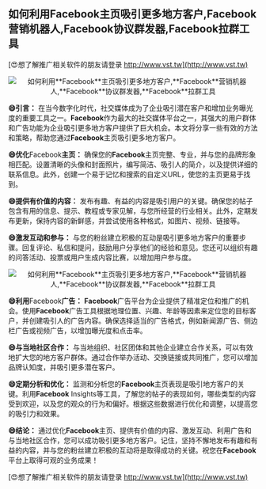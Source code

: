 ## **如何利用**Facebook**主页吸引更多地方客户,**Facebook**营销机器人,**Facebook**协议群发器,**Facebook**拉群工具**

[😍想了解推广相关软件的朋友请登录 http://www.vst.tw](http://www.vst.tw)

 <center><img src="https://vst.tw/MP4/tuiguang/png/0.png" alt="如何利用**Facebook**主页吸引更多地方客户,**Facebook**营销机器人,**Facebook**协议群发器,**Facebook**拉群工具"></center>

**😄引言：**
在当今数字化时代，社交媒体成为了企业吸引潜在客户和增加业务曝光度的重要工具之一。**Facebook**作为最大的社交媒体平台之一，其强大的用户群体和广告功能为企业吸引更多地方客户提供了巨大机会。本文将分享一些有效的方法和策略，帮助您通过**Facebook**主页吸引更多地方客户。

**😄优化**Facebook**主页：**
确保您的**Facebook**主页完整、专业，并与您的品牌形象相匹配。设置清晰的头像和封面照片，编写简洁、吸引人的简介，以及提供详细的联系信息。此外，创建一个易于记忆和搜索的自定义URL，使您的主页更易于找到。

**😄提供有价值的内容：**
发布有趣、有益的内容是吸引用户的关键。确保您的帖子包含有用的信息、提示、教程或专家见解，与您所经营的行业相关。此外，定期发布更新，保持内容的新鲜感，并尝试使用各种格式，如图片、视频、链接等。

**😄激发互动和参与：**
与您的粉丝建立积极的互动是吸引更多地方客户的重要步骤。回复评论、私信和提问，鼓励用户分享他们的经验和意见。您还可以组织有趣的问答活动、投票或用户生成内容比赛，以增加用户参与度。

 <center><img src="https://vst.tw/MP4/tuiguang/png/1.png" alt="如何利用**Facebook**主页吸引更多地方客户,**Facebook**营销机器人,**Facebook**协议群发器,**Facebook**拉群工具"></center>

**😄利用**Facebook**广告：**
**Facebook**广告平台为企业提供了精准定位和推广的机会。使用**Facebook**广告工具根据地理位置、兴趣、年龄等因素来定位您的目标客户，并创建吸引人的广告内容。确保选择适当的广告格式，例如新闻源广告、侧边栏广告或视频广告，以增加曝光度和点击率。

**😄与当地社区合作：**
与当地组织、社区团体和其他企业建立合作关系，可以有效地扩大您的地方客户群体。通过合作举办活动、交换链接或共同推广，您可以增加品牌认知度，并吸引更多潜在客户。

**😄定期分析和优化：**
监测和分析您的**Facebook**主页表现是吸引地方客户的关键。利用**Facebook** Insights等工具，了解您的帖子的表现如何，哪些类型的内容受到欢迎，以及您的观众的行为和偏好。根据这些数据进行优化和调整，以提高您的吸引力和效果。

**😄结论：**
通过优化**Facebook**主页、提供有价值的内容、激发互动、利用广告和与当地社区合作，您可以成功吸引更多地方客户。记住，坚持不懈地发布有趣和有益的内容，并与您的粉丝建立积极的互动将是取得成功的关键。祝您在**Facebook**平台上取得可观的业务成果！

[😍想了解推广相关软件的朋友请登录 http://www.vst.tw](http://www.vst.tw)



